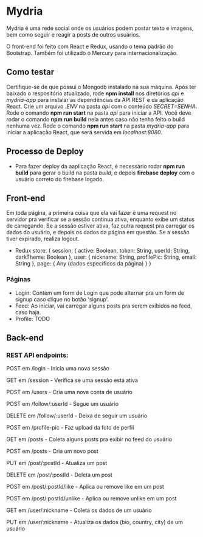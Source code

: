 # Mydria

Mydria é uma rede social onde os usuários podem postar texto e imagens,
bem como seguir e reagir a posts de outros usuários.

O front-end foi feito com React e Redux, usando o tema padrão do Bootstrap.
Também foi utilizado o Mercury para internacionalização.

## Como testar

Certifique-se de que possui o Mongodb instalado na sua máquina.
Após ter baixado o respositório atualizado, rode **npm install** nos diretórios *api* e *mydria-app* para instalar as dependências da API REST e da aplicação React.
Crie um arquivo *.ENV* na pasta *api* com o conteúdo *SECRET=SENHA*.
Rode o comando **npm run start** na pasta *api* para iniciar a API. Você deve rodar o comando **npm run build** nela antes caso não tenha feito o build nenhuma vez.
Rode o comando **npm run start** na pasta *mydria-app* para iniciar a aplicação React, que será servida em *localhost:8080*.

## Processo de Deploy

- Para fazer deploy da aaplicação React, é necessário rodar **npm run build** para gerar
o build na pasta *build*, e depois **firebase deploy** com o usuário correto do firebase logado.

## Front-end

Em toda página, a primeira coisa que ela vai fazer é uma request no servidor pra verificar se a sessão continua ativa, enquanto exibe um status de carregando. Se a sessão estiver ativa, faz outra request pra carregar os dados do usuário, e depois os dados da página em questão. Se a sessão tiver expirado, realiza logout.

- Redux store: 
{
  session: {
    active: Boolean,
    token: String,
    userId: String,
    darkTheme: Boolean
  },
  user: {
    nickname: String,
    profilePic: String,
    email: String
  },
  page: {
    Any (dados específicos da página)
  }
}

### Páginas 

- Login: Contém um form de Login que pode alternar pra um form de signup caso clique no botão 'signup'.
- Feed: Ao iniciar, vai carregar alguns posts pra serem exibidos no feed, caso haja.
- Profile: TODO

## Back-end

### REST API endpoints:

POST em /login - Inicia uma nova sessão

GET em /session - Verifica se uma sessão está ativa

POST em /users - Cria uma nova conta de usuário

POST em /follow/:userId - Segue um usuário

DELETE em /follow/:userId - Deixa de seguir um usuário

POST em /profile-pic - Faz upload da foto de perfil

GET em /posts - Coleta alguns posts pra exibir no feed do usuário

POST em /posts - Cria um novo post

PUT em /post/:postId - Atualiza um post

DELETE em /post/:postId - Deleta um post

POST em /post/:postId/like - Aplica ou remove like em um post

POST em /post/:postId/unlike - Aplica ou remove unlike em um post

GET em /user/:nickname - Coleta os dados de um usuário

PUT em /user/:nickname - Atualiza os dados (bio, country, city) de um usuário